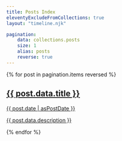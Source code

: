 ```yaml
---
title: Posts Index
eleventyExcludeFromCollections: true
layout: "timeline.njk"

pagination:
    data: collections.posts
    size: 1
    alias: posts
    reverse: true
---
```



<!-- { for post in collections.posts reversed } -->

<div class="timeline">
<div class="outer">
{% for post in pagination.items reversed %}
<a class="card" href="{{post.url}}">
    <h2 class="title">{{ post.data.title }}</h2>
    <p class="subtitle">{{ post.date | asPostDate }}</p>
    <p>{{ post.data.description }}</p>
</a>
{% endfor %}
</div>
</div>